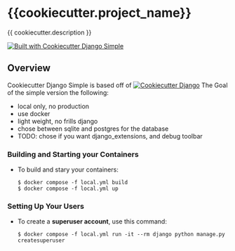 # {{cookiecutter.project_name}}

{{ cookiecutter.description }}

[![Built with Cookiecutter Django Simple](https://img.shields.io/badge/built%20with-Cookiecutter%20Django-ff69b4.svg?logo=cookiecutter)](https://github.com/jsheffie/cookiecutter-django-simple/)

## Overview 

Cookiecutter Django Simple is based off of [![Cookiecutter Django](https://img.shields.io/badge/built%20with-Cookiecutter%20Django-ff69b4.svg?logo=cookiecutter)](https://github.com/cookiecutter/cookiecutter-django/) The Goal of the simple version the following:

- local only, no production
- use docker 
- light weight, no frills django
- chose between sqlite and postgres for the database
- TODO: chose if you want django_extensions, and debug toolbar

### Building and Starting your Containers
- To build and stary your containers:

      $ docker compose -f local.yml build
      $ docker compose -f local.yml up

### Setting Up Your Users

- To create a **superuser account**, use this command:

      $ docker compose -f local.yml run -it --rm django python manage.py createsuperuser

